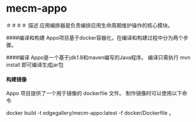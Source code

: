 # mecm-appo

＃＃＃＃ 描述
应用编排器是负责编排应用生命周期维护操作的核心模块。

####编译和构建
Appo项目基于docker容器化，在编译和构建过程中分为两个步骤。

####编译
Appo是一个基于jdk1.8和maven编写的Java程序。 编译只需执行 mvn install 即可编译生成jar包

#### 构建镜像
Appo 项目提供了一个用于镜像的 dockerfile 文件。 制作镜像时可以使用以下命令

docker build -t edgegallery/mecm-appo:latest -f docker/Dockerfile 。